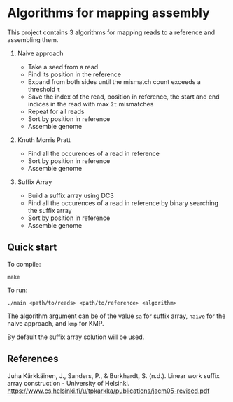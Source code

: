 # Algorithms for mapping assembly

This project contains 3 algorithms for mapping reads to a reference and assembling them.

1. Naive approach
    - Take a seed from a read
    - Find its position in the reference
    - Expand from both sides until the mismatch count exceeds a threshold `t`
    - Save the index of the read, position in reference, the start and end indices in the read with max `2t` mismatches
    - Repeat for all reads
    - Sort by position in reference
    - Assemble genome

2. Knuth Morris Pratt
    - Find all the occurences of a read in reference
    - Sort by position in reference
    - Assemble genome

3. Suffix Array
    - Build a suffix array using DC3
    - Find all the occurences of a read in reference by binary searching the suffix array
    - Sort by position in reference
    - Assemble genome

## Quick start

To compile: 

```console
make
```

To run: 

```console
./main <path/to/reads> <path/to/reference> <algorithm>
```

The algorithm argument can be of the value `sa` for suffix array, `naive` for the naive approach, and `kmp` for KMP.

By default the suffix array solution will be used.

## References

Juha Kärkkäinen, J., Sanders, P., & Burkhardt, S. (n.d.). Linear work suffix array construction - University of Helsinki. https://www.cs.helsinki.fi/u/tpkarkka/publications/jacm05-revised.pdf
